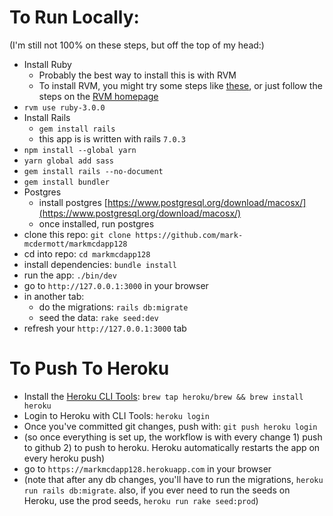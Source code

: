 # To Run Locally:
(I'm still not 100% on these steps, but off the top of my head:)

- Install Ruby
  - Probably the best way to install this is with RVM
  - To install RVM, you might try some steps like [these](https://nrogap.medium.com/install-rvm-in-macos-step-by-step-d3b3c236953b), or just follow the steps on the [RVM homepage](https://rvm.io/rvm/install)
- `rvm use ruby-3.0.0`
- Install Rails
  - `gem install rails`
  - this app is is written with rails `7.0.3`
- `npm install --global yarn`
- `yarn global add sass`
- `gem install rails --no-document`
- `gem install bundler`
- Postgres
  - install postgres [https://www.postgresql.org/download/macosx/](https://www.postgresql.org/download/macosx/)
  - once installed, run postgres
- clone this repo: `git clone https://github.com/mark-mcdermott/markmcdapp128`
- cd into repo: `cd markmcdapp128`
- install dependencies: `bundle install`
- run the app: `./bin/dev`
- go to `http://127.0.0.1:3000` in your browser
- in another tab:
  - do the migrations: `rails db:migrate`
  - seed the data: `rake seed:dev`
- refresh your `http://127.0.0.1:3000` tab

# To Push To Heroku
- Install the [Heroku CLI Tools](https://devcenter.heroku.com/articles/heroku-cli#install-the-heroku-cli): `brew tap heroku/brew && brew install heroku
`
- Login to Heroku with CLI Tools: `heroku login`
- Once you've committed git changes, push with: `git push heroku login`
- (so once everything is set up, the workflow is with every change 1) push to github 2) to push to heroku. Heroku automatically restarts the app on every heroku push)
- go to `https://markmcdapp128.herokuapp.com` in your browser
- (note that after any db changes, you'll have to run the migrations, `heroku run rails db:migrate`. also, if you ever need to run the seeds on Heroku, use the prod seeds, `heroku run rake seed:prod`)

